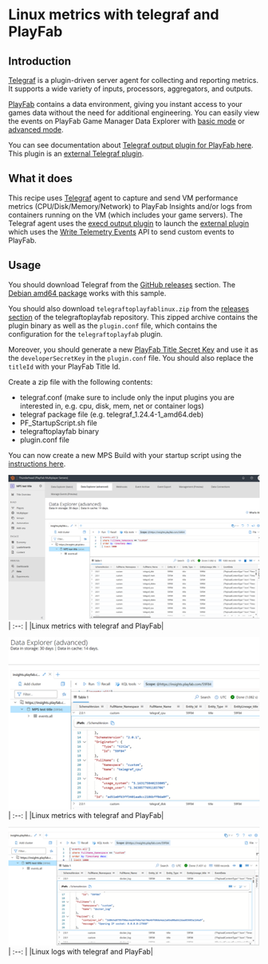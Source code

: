 # Linux metrics with telegraf and PlayFab

## Introduction

[Telegraf](https://github.com/influxdata/telegraf) is a plugin-driven server agent for collecting and reporting metrics. It supports a wide variety of inputs, processors, aggregators, and outputs.

[PlayFab](https://learn.microsoft.com/en-us/gaming/playfab/) contains a data environment, giving you instant access to your games data without the need for additional engineering. You can easily view the events on PlayFab Game Manager Data Explorer with [basic mode](https://learn.microsoft.com/en-us/gaming/playfab/features/insights/data-explorer/getting-started-with-data-explorer-basic) or [advanced mode](https://learn.microsoft.com/en-us/gaming/playfab/features/insights/data-explorer/getting-started-with-data-explorer-advanced).

You can see documentation about [Telegraf output plugin for PlayFab here](https://github.com/dgkanatsios/telegraftoplayfab). This plugin is an [external Telegraf plugin](https://github.com/influxdata/telegraf/blob/master/docs/EXTERNAL_PLUGINS.md).

## What it does

This recipe uses [Telegraf](https://www.influxdata.com/time-series-platform/telegraf/) agent to capture and send VM performance metrics (CPU/Disk/Memory/Network) to PlayFab Insights and/or logs from containers running on the VM (which includes your game servers). The Telegraf agent uses the [execd output plugin](https://github.com/influxdata/telegraf/blob/master/plugins/outputs/execd/README.md) to launch the [external plugin](https://github.com/dgkanatsios/telegraftoplayfab) which uses the [Write Telemetry Events](https://learn.microsoft.com/en-us/rest/api/playfab/events/play-stream-events/write-telemetry-events?view=playfab-rest) API to send custom events to PlayFab.

## Usage

You should download Telegraf from the [GitHub releases](https://github.com/influxdata/telegraf/releases) section. The [Debian amd64 package](https://dl.influxdata.com/telegraf/releases/telegraf_1.24.4-1_amd64.deb) works with this sample.

You should also download `telegraftoplayfablinux.zip` from the [releases section](https://github.com/dgkanatsios/telegraftoplayfabinsights/releases/tag/v0.1) of the telegraftoplayfab repository. This zipped archive contains the plugin binary as well as the `plugin.conf` file, which contains the configuration for the `telegraftoplayfab` plugin.

Moreover, you should generate a new [PlayFab Title Secret Key](https://developer.playfab.com/en-US/settings/title) and use it as the `developerSecretKey` in the `plugin.conf` file. You should also replace the `titleId` with your PlayFab Title Id.

Create a zip file with the following contents:

- telegraf.conf (make sure to include only the input plugins you are interested in, e.g. cpu, disk, mem, net or container logs)
- telegraf package file (e.g. telegraf_1.24.4-1_amd64.deb)
- PF_StartupScript.sh file
- telegraftoplayfab binary
- plugin.conf file

You can now create a new MPS Build with your startup script using the [instructions here](https://learn.microsoft.com/en-us/gaming/playfab/features/multiplayer/servers/vmstartupscript).

![Linux metrics with telegraf and PlayFab](../media/linux_metrics_telegraf_playfab_1.png)
| :--: |
|Linux metrics with telegraf and PlayFab|

![Linux metrics with telegraf and PlayFab](../media/linux_metrics_telegraf_playfab_2.png)
| :--: |
|Linux metrics with telegraf and PlayFab|

![Linux logs with telegraf and PlayFab](../media/linux_logs_telegraf_playfab.png)
| :--: |
|Linux logs with telegraf and PlayFab|
